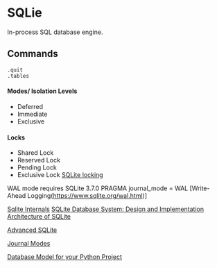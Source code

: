 # SQLie

In-process SQL database engine.

## Commands
`.quit`  
`.tables`

#### Modes/ Isolation Levels
- Deferred
- Immediate
- Exclusive

#### Locks
- Shared Lock
- Reserved Lock
- Pending Lock
- Exclusive Lock
[SQLite locking](https://www.sqlite.org/lockingv3.html)

WAL mode requires SQLite 3.7.0
PRAGMA journal_mode = WAL
[Write-Ahead Logging(https://www.sqlite.org/wal.html)]

[Sqlite Internals](https://www.compileralchemy.com/books/sqlite-internals/)
[SQLite Database System: Design and Implementation](https://play.google.com/books/reader?id=9Z6IQQnX1JEC&pg=GBS.PP1&hl=en)
[Architecture of SQLite](https://www.sqlite.org/arch.html)

[Advanced SQLite](https://www.youtube.com/watch?v=lqy9SEWRr8Y)

[Journal Modes](https://www.youtube.com/watch?v=86jnwSU1F6Q)

[Database Model for your Python Project](https://www.youtube.com/watch?v=LFG2Kx1m-Dc)
